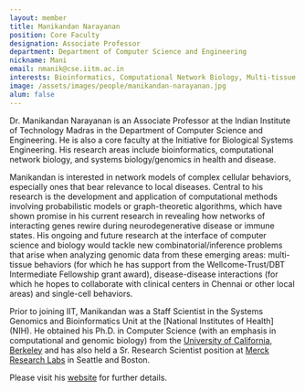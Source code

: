 ```yaml
---
layout: member
title: Manikandan Narayanan
position: Core Faculty
designation: Associate Professor
department: Department of Computer Science and Engineering
nickname: Mani
email: nmanik@cse.iitm.ac.in
interests: Bioinformatics, Computational Network Biology, Multi-tissue Genomics, Single-cell Analysis
image: /assets/images/people/manikandan-narayanan.jpg
alum: false
---
```

Dr. Manikandan Narayanan is an Associate Professor at the Indian Institute of Technology Madras in the Department of Computer Science and Engineering. He is also a core faculty at the Initiative for Biological Systems Engineering. His research areas include bioinformatics, computational network biology, and systems biology/genomics in health and disease.

Manikandan is interested in network models of complex cellular behaviors, especially ones that bear relevance to local diseases. Central to his research is the development and application of computational methods involving probabilistic models or graph-theoretic algorithms, which have shown promise in his current research in revealing how networks of interacting genes rewire during neurodegenerative disease or immune states. His ongoing and future research at the interface of computer science and biology would tackle new combinatorial/inference problems that arise when analyzing genomic data from these emerging areas: multi-tissue behaviors (for which he has support from the Wellcome-Trust/DBT Intermediate Fellowship grant award), disease-disease interactions (for which he hopes to collaborate with clinical centers in Chennai or other local areas) and single-cell behaviors.

Prior to joining IIT, Manikandan was a Staff Scientist in the Systems Genomics and Bioinformatics Unit at the [National Institutes of Health] (NIH). He obtained his Ph.D. in Computer Science (with an emphasis in computational and genomic biology) from the [University of California, Berkeley] and has also held a Sr. Research Scientist position at [Merck Research Labs] in Seattle and Boston.

Please visit his [website](http://maninarayanan.com/) for further details.

[National Institutes of Health)]: https://www.nih.gov/
[Merck Research Labs]: http://www.merck.com/research/mrl-labs.html
[University of California, Berkeley]: http://www.berkeley.edu/
